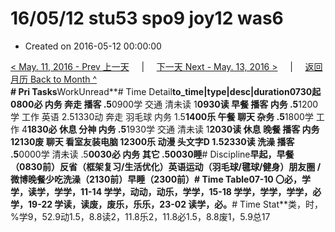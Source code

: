 # 16/05/12 stu53 spo9 joy12 was6

* Created on 2016-05-12 00:00:00

[&lt; May. 11, 2016 - Prev 上一天](d11.md)     \|     [下一天 Next - May. 13, 2016 &gt;](d13.md)     \|     [返回月历 Back to Month ^](index.md)   
**\# Pri Tasks**WorkUnread**\# Time Detail**to\_time\|type\|desc\|duration0730起0800必 内务 奔走 播客 .5**0900学 交通 清未读 1**0930读 早餐 播客 内务 .5**1200学 工作 英语 2.51330动 奔走 羽毛球 内务 1.5**1400乐 午餐 聊天 杂务 .5**1800学 工作 4**1830必 休息 分神 内务 .5**1930学 交通 清未读 1**2030读 休息 晚餐 播客 内务 12130废 聊天 看室友装电脑 12300乐 动漫 头文字D 1.52330读 洗澡 播客 .5**0000学 清未读 .5**0030必 内务 其它 .50030睡**\# Discipline**早起，早餐（0830前）**反省（框架复习/生活优化）**英语运动（羽毛球/毽球/健身）朋友圈 / 微博晚餐少吃洗澡（2130前）早睡（2300前）**\# Time Table**07-10 〇必，学学，读学，学学，11-14 学学，动动，动乐，学学，15-18 学学，学学，学学，必学，19-22 学读，读废，废乐，乐乐，23-02 读学，必。**\# Time Stat**类，时，%学9，52.9动1.5，8.8读2，11.8乐2，11.8必1.5，8.8废1，5.9总17

